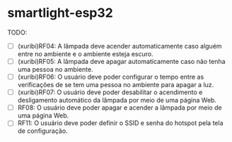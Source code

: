 # smartlight-esp32

TODO:

- [ ] (xuribi)RF04: A lâmpada deve acender automaticamente caso alguém entre no ambiente e o ambiente esteja escuro.
- [ ] (xuribi)RF05: A lâmpada deve apagar automaticamente caso não tenha uma pessoa no ambiente.
- [ ] (xuribi)RF06: O usuário deve poder configurar o tempo entre as verificações de se tem uma pessoa no ambiente para apagar a luz.
- [ ] (xuribi)RF07: O usuário deve poder desabilitar o acendimento e desligamento automático da lâmpada por meio de uma página Web.
- [ ] RF08: O usuário deve poder apagar e acender a lâmpada por meio de uma página Web. 
- [ ] RF11: O usuário deve poder definir o SSID e senha do hotspot pela tela de configuração.